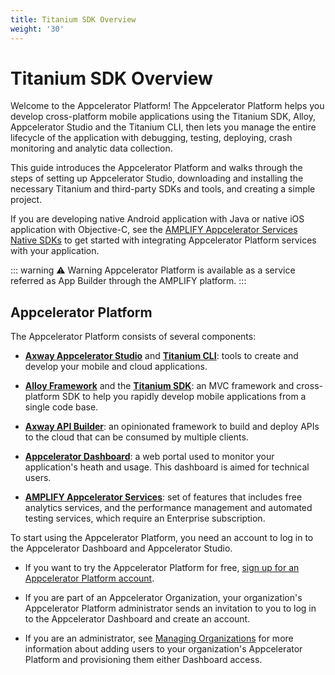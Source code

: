 ```yaml
---
title: Titanium SDK Overview
weight: '30'
---
```


# Titanium SDK Overview

Welcome to the Appcelerator Platform! The Appcelerator Platform helps you develop cross-platform mobile applications using the Titanium SDK, Alloy, Appcelerator Studio and the Titanium CLI, then lets you manage the entire lifecycle of the application with debugging, testing, deploying, crash monitoring and analytic data collection.

This guide introduces the Appcelerator Platform and walks through the steps of setting up Appcelerator Studio, downloading and installing the necessary Titanium and third-party SDKs and tools, and creating a simple project.

If you are developing native Android application with Java or native iOS application with Objective-C, see the [AMPLIFY Appcelerator Services Native SDKs](/guide/AMPLIFY_Appcelerator_Services/AMPLIFY_Appcelerator_Platform_Services_How-tos/AMPLIFY_Appcelerator_Services_Native_SDKs/) to get started with integrating Appcelerator Platform services with your application.

::: warning ⚠️ Warning
Appcelerator Platform is available as a service referred as App Builder through the AMPLIFY platform.
:::

## Appcelerator Platform

The Appcelerator Platform consists of several components:

* **[Axway Appcelerator Studio](/guide/Axway_Appcelerator_Studio/)** and **[Titanium CLI](/guide/Titanium_SDK/Titanium_SDK_Guide/Titanium_Command-Line_Interface_Reference/)**: tools to create and develop your mobile and cloud applications.

* **[Alloy Framework](/guide/Alloy_Framework/)** and the **[Titanium SDK](/guide/Titanium_SDK/)**: an MVC framework and cross-platform SDK to help you rapidly develop mobile applications from a single code base.

* **[Axway API Builder](/guide/Axway_API_Builder/)**: an opinionated framework to build and deploy APIs to the cloud that can be consumed by multiple clients.

* **[Appcelerator Dashboard](https://wiki.appcelerator.org/display/guides2/Appcelerator+Dashboard)**: a web portal used to monitor your application's heath and usage. This dashboard is aimed for technical users.

* **[AMPLIFY Appcelerator Services](/guide/AMPLIFY_Appcelerator_Services/)**: set of features that includes free analytics services, and the performance management and automated testing services, which require an Enterprise subscription.

To start using the Appcelerator Platform, you need an account to log in to the Appcelerator Dashboard and Appcelerator Studio.

* If you want to try the Appcelerator Platform for free, [sign up for an Appcelerator Platform account](http://www.appcelerator.com/signup/).

* If you are part of an Appcelerator Organization, your organization's Appcelerator Platform administrator sends an invitation to you to log in to the Appcelerator Dashboard and create an account.

* If you are an administrator, see [Managing Organizations](/guide/AMPLIFY_Dashboard/AMPLIFY_Dashboard_Guide/Managing_Organizations/) for more information about adding users to your organization's Appcelerator Platform and provisioning them either Dashboard access.
